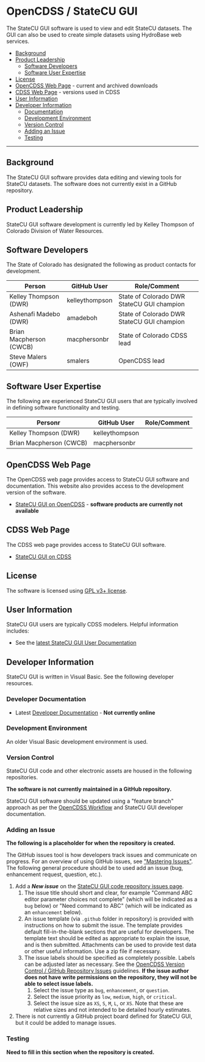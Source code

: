 # OpenCDSS / StateCU GUI #

The StateCU GUI software is used to view and edit StateCU datasets.
The GUI can also be used to create simple datasets using HydroBase web services.

* [Background](#background)
* [Product Leadership](#product-leadership)
	+ [Software Developers](#software-developers)
	+ [Software User Expertise](#software-user-expertise)
* [License](#license)
* [OpenCDSS Web Page](#opencdss-web-page) - current and archived downloads
* [CDSS Web Page](#cdss-web-page) - versions used in CDSS
* [User Information](#user-information)
* [Developer Information](#developer-information)
	+ [Documentation](#documentation)
	+ [Development Environment](#development-environment)
	+ [Version Control](#version-control)
	+ [Adding an Issue](#adding-an-issue)
	+ [Testing](#testing)

------------------

## Background ##

The StateCU GUI software provides data editing and viewing tools for StateCU datasets.
The software does not currently exist in a GitHub repository.

## Product Leadership ##

StateCU GUI software development is currently led by Kelley Thompson of Colorado Division of Water Resources.

## Software Developers ##

The State of Colorado has designated the following as product contacts for development.

|**Person**             |**GitHub User**|**Role/Comment**|
|-----------------------|---------------|--------------------------------------------------------------------------------|
|Kelley Thompson (DWR)  |kelleythompson |State of Colorado DWR StateCU GUI champion                                      |
|Ashenafi Madebo (DWR)  |amadeboh       |State of Colorado DWR StateCU GUI champion                                      |
|Brian Macpherson (CWCB)|macphersonbr   |State of Colorado CDSS lead                                                     |
|Steve Malers (OWF)     |smalers        |OpenCDSS lead                                                                   | 

## Software User Expertise ##

The following are experienced StateCU GUI users that are typically involved in defining software functionality and testing.

|**Personr**             |**GitHub User**|**Role/Comment**|
|------------------------|---------------|--------------------------------------------------------------------------------|
|Kelley Thompson (DWR)   |kelleythompson |                                                                                |
|Brian Macpherson (CWCB) |macphersonbr   |                                                                                |

## OpenCDSS Web Page ##

The OpenCDSS web page provides access to StateCU GUI software and documentation.
This website also provides access to the development version of the software.

* [StateCU GUI on OpenCDSS](http://opencdss.state.co.us/statecugui/) - **software products are currently not available**

## CDSS Web Page ##

The CDSS web page provides access to StateCU GUI software.

* [StateCU GUI on CDSS](https://www.colorado.gov/pacific/cdss/statecu)

## License ##

The software is licensed using [GPL v3+ license](https://github.com/OpenCDSS/cdss-app-StateCUgui-java/blob/master/LICENSE.md).

## User Information ##

StateCU GUI users are typically CDSS modelers.
Helpful information includes:

* See the [latest StateCU GUI User Documentation](https://dnrweblink.state.co.us/cwcb/0/doc/146512/Electronic.aspx?searchid=2723f317-9317-4f03-aa58-4ab15d580792)

## Developer Information ##

StateCU GUI is written in Visual Basic.
See the following developer resources.

### Developer Documentation ###

* Latest [Developer Documentation](https://github.com/OpenCDSS/cdss-app-statecugui-java) - **Not currently online**

### Development Environment ###

An older Visual Basic development environment is used.

### Version Control ###

StateCU GUI code and other electronic assets are housed in the following repositories.

**The software is not currently maintained in a GitHub repository.**

StateCU GUI software should be updated using a "feature branch" approach as per the [OpenCDSS Workflow](../workflow/workflow.md)
and StateCU GUI developer documentation.

### Adding an Issue ###

**The following is a placeholder for when the repository is created.**

The GitHub issues tool is how developers track issues and communicate on progress.
For an overview of using GitHub issues, see ["Mastering Issues"](https://guides.github.com/features/issues/).
The following general procedure should be to used add an issue (bug, enhancement request, question, etc.).

1. Add a ***New issue*** on the [StateCU GUI code repository issues page](https://github.com/OpenCDSS/cdss-app-statecugui-java/issues).
	1. The issue title should short and clear, for example "Command ABC editor parameter choices not complete"
	(which will be indicated as a `bug` below) or
	"Need command to ABC" (which will be indicated as an `enhancement` below).
	2. An issue template (via `.github` folder in repository) is provided with instructions on how to submit the issue.
	The template provides default fill-in-the-blank sections that are useful for developers.
	The template text should be edited as appropriate to explain the issue, and is then submitted.
	Attachments can be used to provide test data or other useful information.  Use a zip file if necessary.
	3. The issue labels should be specified as completely possible.
	Labels can be adjusted later as necessary.
	See the [OpenCDSS Version Control / GitHub Repository Issues](../version-control/version-control.md#github-repository-issues) guidelines.
	**If the issue author does not have write permissions on the repository, they will not be able to select issue labels.**
		1. Select the issue type as `bug`, `enhancement`, or `question`.
		2. Select the issue priority as `low`, `medium`, `high`, or `critical`.
		3. Select the issue size as `XS`, `S`, `M`, `L`, or `XS`.
		Note that these are relative sizes and not intended to be detailed hourly estimates.
2. There is not currently a GitHub project board defined for StateCU GUI, but it could be added to manage issues.

### Testing ###

**Need to fill in this section when the repository is created.**
